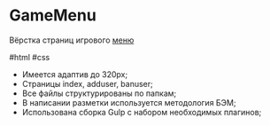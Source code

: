 # GameMenu

Вёрстка страниц игрового [меню](https://nikitasapego.github.io/GameMenu/)

#html #css

   - Имеется адаптив до 320px;
   - Страницы index, adduser, banuser;
   - Все файлы структурированы по папкам;
   - В написании разметки используется методология БЭМ;
   - Использована сборка Gulp с набором необходимых плагинов;
